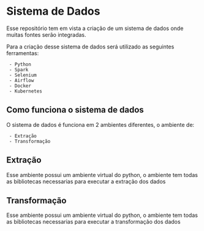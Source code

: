 # Sistema de Dados

Esse repositório tem em vista a criação de um sistema de dados onde muitas fontes serão integradas.

Para a criação desse sistema de dados será utilizado as seguintes ferramentas:
```
 - Python
 - Spark
 - Selenium
 - Airflow
 - Docker
 - Kubernetes
```

## Como funciona o sistema de dados
O sistema de dados é funciona em 2 ambientes diferentes, o ambiente de:
```
 - Extração
 - Transformação
```

## Extração
Esse ambiente possui um ambiente virtual do python, o ambiente tem todas as bibliotecas necessarias para executar a extração dos dados

## Transformação
Esse ambiente possui um ambiente virtual do python, o ambiente tem todas as bibliotecas necessarias para executar a transformação dos dados